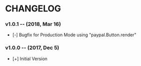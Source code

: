# CHANGELOG

### v1.0.1 -- (2018, Mar 16)
- [-] Bugfix for Production Mode using "paypal.Button.render"

### v1.0.0 -- (2017, Dec 5)
- [+] Initial Version

